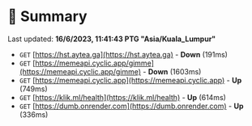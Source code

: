 # 📖 Summary
Last updated: **16/6/2023, 11:41:43 PTG "Asia/Kuala_Lumpur"**

- `GET` [https://hst.aytea.ga](https://hst.aytea.ga) - **Down** (191ms)
- `GET` [https://memeapi.cyclic.app/gimme](https://memeapi.cyclic.app/gimme) - **Down** (1603ms)
- `GET` [https://memeapi.cyclic.app](https://memeapi.cyclic.app) - **Up** (749ms)
- `GET` [https://klik.ml/health](https://klik.ml/health) - **Up** (614ms)
- `GET` [https://dumb.onrender.com](https://dumb.onrender.com) - **Up** (336ms)
